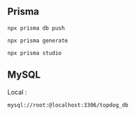 ## Prisma

```
npx prisma db push
```

```
npx prisma generate
```


```
npx prisma studio
```


## MySQL
Local :
```
mysql://root:@localhost:3306/topdog_db
```